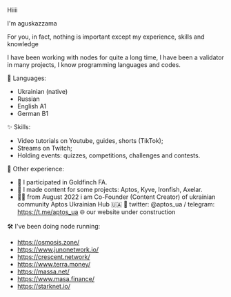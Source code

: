 Hiiii

I'm aguskazzama

For you, in fact, nothing is important except my experience, skills and knowledge

I have been working with nodes for quite a long time, I have been a validator in many projects, I know programming languages ​​and codes. 

📂 Languages:

* Ukrainian (native)
* Russian
* English A1
* German B1

✨ Skills:
* Video tutorials on Youtube, guides, shorts (TikTok);
* Streams on Twitch;
* Holding events: quizzes, competitions, challenges and contests.

🧬 Other experience:

* 👤 I participated in Goldfinch FA.
* 🎨 I made content for some projects: Aptos, Kyve, Ironfish, Axelar.
* 🤝🏻 from August 2022 i am Co-Founder (Content Creator) of ukrainian community Aptos Ukrainian Hub 🇺🇦 🔗 twitter: @aptos_ua / telegram: https://t.me/aptos_ua 🌐 our website under construction

🛠 I've been doing node running: 
* https://osmosis.zone/
* https://www.junonetwork.io/
* https://crescent.network/
* https://www.terra.money/
* https://massa.net/
* https://www.masa.finance/
* https://starknet.io/
